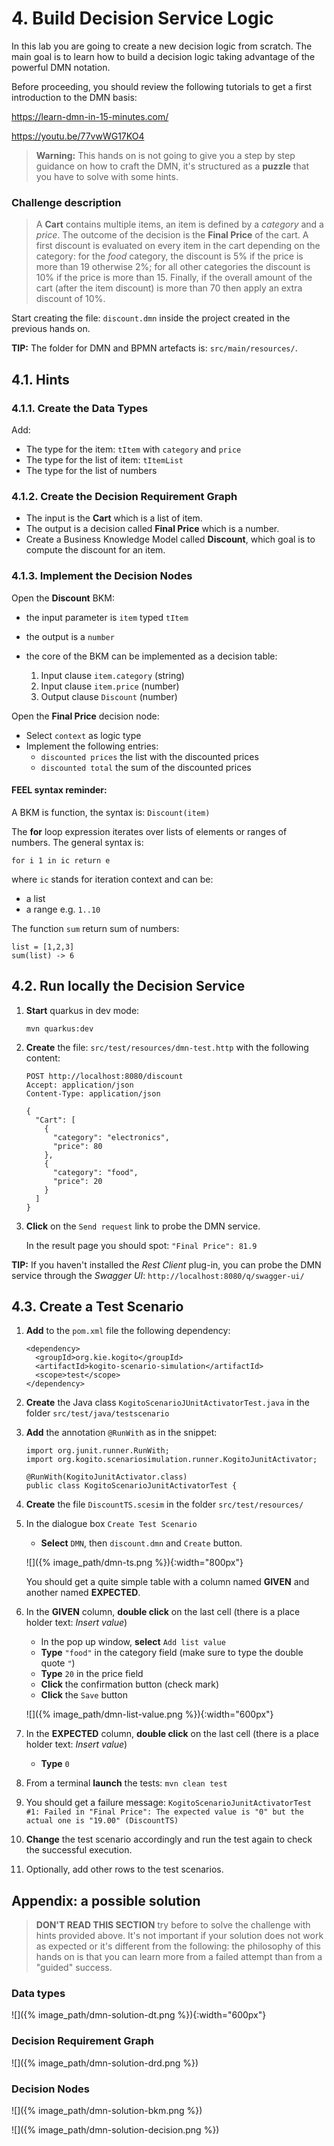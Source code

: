 # 4.  Build Decision Service Logic

In this lab you are going to create a new decision logic from scratch.
The main goal is to learn how to build a decision logic taking advantage of the powerful DMN notation.

Before proceeding, you should review the following tutorials to get a first introduction to the DMN basis:

https://learn-dmn-in-15-minutes.com/

https://youtu.be/77vwWG17KO4


> **Warning:** This hands on is not going to give you a step by step guidance on how to craft the DMN, it's structured as a **puzzle** that you have to solve with some hints.

### Challenge description

> A **Cart** contains multiple items, an item is defined by a _category_ and a _price_. The outcome of the decision is the **Final Price** of the cart. A first discount is evaluated on every item in the cart depending on the category: for the _food_ category, the discount is 5% if the price is more than 19 otherwise 2%; for all other categories the discount is 10% if the price is more than 15. Finally, if the overall amount of the cart (after the item discount) is more than 70 then apply an extra discount of 10%. 

Start creating the file: `discount.dmn` inside the project created in the previous hands on.

**TIP:** The folder for DMN and BPMN artefacts is: `src/main/resources/`.

## 4.1. Hints

### 4.1.1. Create the Data Types

Add:

- The type for the item: `tItem` with `category` and `price`
- The type for the list of item: `tItemList`
- The type for the list of numbers 

### 4.1.2. Create the Decision Requirement Graph

- The input is the **Cart** which is a list of item.
- The output is a decision called **Final Price** which is a number.
- Create a Business Knowledge Model called **Discount**, which goal is to compute the discount for an item.

### 4.1.3. Implement the Decision Nodes

Open the **Discount** BKM:

- the input parameter is `item` typed `tItem`
- the output is a `number`
- the core of the BKM can be implemented as a decision table:
  
  1. Input clause `item.category` (string)
  2. Input clause `item.price` (number)
  3. Output clause `Discount` (number)

Open the **Final Price** decision node:

- Select `context` as logic type
- Implement the following entries:
  - `discounted prices` the list with the discounted prices
  - `discounted total` the sum of the discounted prices

#### FEEL syntax reminder:

A BKM is function, the syntax is: `Discount(item)`

The **for** loop expression iterates over lists of elements or ranges of numbers. The general syntax is:

```
for i 1 in ic return e
```

where `ic` stands for iteration context and can be:

- a list
- a range e.g. `1..10`

The function `sum` return sum of numbers:

~~~
list = [1,2,3]
sum(list) -> 6
~~~

## 4.2. Run locally the Decision Service

1. **Start** quarkus in dev mode:

   ~~~
   mvn quarkus:dev
   ~~~

2. **Create** the file: `src/test/resources/dmn-test.http` with the following content:

   ~~~
   POST http://localhost:8080/discount
   Accept: application/json
   Content-Type: application/json
   
   {
     "Cart": [
       {
         "category": "electronics",
         "price": 80
       },
       {
         "category": "food",
         "price": 20
       }
     ]
   }
   ~~~

3. **Click** on the `Send request` link to probe the DMN service.

   In the result page you should spot: `"Final Price": 81.9`

**TIP:** If you haven't installed the _Rest Client_ plug-in, you can probe the DMN service through the _Swagger UI_: `http://localhost:8080/q/swagger-ui/`

## 4.3. Create a Test Scenario

1. **Add** to the `pom.xml` file the following dependency:

   ~~~
   <dependency>
     <groupId>org.kie.kogito</groupId>
     <artifactId>kogito-scenario-simulation</artifactId>
     <scope>test</scope>
   </dependency>
   ~~~

2. **Create** the Java class `KogitoScenarioJUnitActivatorTest.java` in the folder `src/test/java/testscenario`

3. **Add** the annotation `@RunWith` as in the snippet:

   ~~~
   import org.junit.runner.RunWith;
   import org.kogito.scenariosimulation.runner.KogitoJunitActivator;
 
   @RunWith(KogitoJunitActivator.class)
   public class KogitoScenarioJunitActivatorTest {
   ~~~

4. **Create** the file `DiscountTS.scesim` in the folder `src/test/resources/`

5. In the dialogue box `Create Test Scenario`

   - **Select** `DMN`, then `discount.dmn` and `Create` button.

   ![]({%  image_path/dmn-ts.png %}){:width="800px"}

   You should get a quite simple table with a column named **GIVEN** and another named **EXPECTED**.

6. In the **GIVEN** column, **double click** on the last cell (there is a place holder text: _Insert value_)
   
   - In the pop up window, **select** `Add list value`
   - **Type** `"food"` in the category field (make sure to type the double quote `"`)
   - **Type** `20` in the price field
   - **Click** the confirmation button (check mark)
   - **Click** the `Save` button

   ![]({%  image_path/dmn-list-value.png %}){:width="600px"}

7. In the **EXPECTED** column, **double click** on the last cell (there is a place holder text: _Insert value_)

   - **Type** `0`

8. From a terminal **launch** the tests: `mvn clean test`

9. You should get a failure message: `KogitoScenarioJunitActivatorTest #1: Failed in "Final Price": The expected value is "0" but the actual one is "19.00" (DiscountTS)`

10. **Change** the test scenario accordingly and run the test again to check the successful execution.

11. Optionally, add other rows to the test scenarios. 

## Appendix: a possible solution

> **DON'T READ THIS SECTION** try before to solve the challenge with hints provided above.
It's not important if your solution does not work as expected or it's different from the following: the philosophy of this hands on is that you can learn more from a failed attempt than from a "guided" success.

### Data types

![]({%  image_path/dmn-solution-dt.png %}){:width="600px"}

### Decision Requirement Graph

![]({%  image_path/dmn-solution-drd.png %})

### Decision Nodes

![]({%  image_path/dmn-solution-bkm.png %})

![]({%  image_path/dmn-solution-decision.png %})